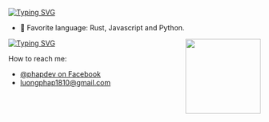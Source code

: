 
<!--[![](https://github.com/mrousavy/mrousavy/blob/master/img/dino.gif)](https://chromedino.com) -->
<!-- https://git.io/typing-svg -->
[![Typing SVG](https://readme-typing-svg.demolab.com?font=Fira+Code&weight=700&size=30&duration=1500&pause=1000&color=F7F7F7&vCenter=true&multiline=true&random=false&width=666&height=60&lines=Hey+everyone,+I'm+phapdev👋)](https://github.com/phapdev)

- 💜 Favorite language: Rust, Javascript and Python.

<img align="right" width="150" height="150" src="https://github.com/MishManners/MishManners/blob/master/My-OctocatsShortest.gif"></a>
[![Typing SVG](https://readme-typing-svg.demolab.com?font=Fira+Code&weight=700&size=30&duration=1500&pause=1000&color=F7F7F7&vCenter=true&multiline=true&random=false&width=666&height=60&lines=Contact+📬)](https://github.com/phapdev)

How to reach me: 
* [@phapdev on Facebook](https://facebook.com/luongphap1810)
* [luongphap1810@gmail.com](mailto:luongphap1810@gmail.com)
